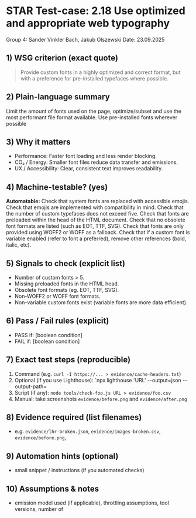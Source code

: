 # STAR Test-case: 2.18 Use optimized and appropriate web typography
Group 4: Sander Vinkler Bach, Jakub Olszewski
Date: 23.09.2025
## 1) WSG criterion (exact quote)
> Provide custom fonts in a highly optimized and correct format, but with a preference for pre-installed typefaces where possible.
## 2) Plain-language summary
Limit the amount of fonts used on the page, optimize/subset and use the most performant file format available. Use pre-installed fonts wherever possible
## 3) Why it matters
- Performance: Faster font loading and less render blocking.
- CO₂ / Energy: Smaller font files reduce data transfer and emissions.
- UX / Accessibility: Clear, consistent text improves readability.
## 4) Machine-testable? (yes)
**Automatable:**
Check that system fonts are replaced with accessible emojis.
Check that emojis are implemented with compatibility in mind. Check that the number of custom typefaces does not exceed five.
Check that fonts are preloaded within the head of the HTML document.
Check that no obsolete font formats are listed (such as EOT, TTF, SVG).
Check that fonts are only provided using WOFF2 or WOFF as a fallback.
Check that if a custom font is variable enabled (refer to font a preferred), remove other references (bold, italic, etc).
## 5) Signals to check (explicit list)
- Number of custom fonts > 5.
- Missing preloaded fonts in the HTML head.
- Obsolete font formats (eg. EOT, TTF, SVG).
- Non-WOFF2 or WOFF font formats.
- Non-variable custom fonts exist (variable fonts are more data efficient).
## 6) Pass / Fail rules (explicit)
- PASS if: [boolean condition]
- FAIL if: [boolean condition]
## 7) Exact test steps (reproducible)
1. Command (e.g. `curl -I https://... > evidence/cache-headers.txt`)
2. Optional (if you use Lighthouse): `npx lighthouse 'URL' --output=json --output-path=
3. Script (if any): `node tools/check-foo.js URL > evidence/foo.csv`
4. Manual: take screenshots `evidence/before.png` and `evidence/after.png`
## 8) Evidence required (list filenames)
- e.g. `evidence/lhr-broken.json`, `evidence/images-broken.csv`, `evidence/before.png`,
## 9) Automation hints (optional)
- small snippet / instructions (if you automated checks)
## 10) Assumptions & notes
- emission model used (if applicable), throttling assumptions, tool versions, number of
